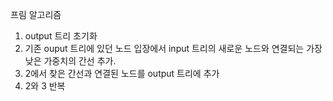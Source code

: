 프림 알고리즘  
1. output 트리 초기화
2. 기존 ouput 트리에 있던 노드 입장에서 input 트리의 새로운 노드와 연결되는 가장 낮은 가중치의 간선 추가.
3. 2에서 찾은 간선과 연결된 노드를 output 트리에 추가
4. 2와 3 반복
